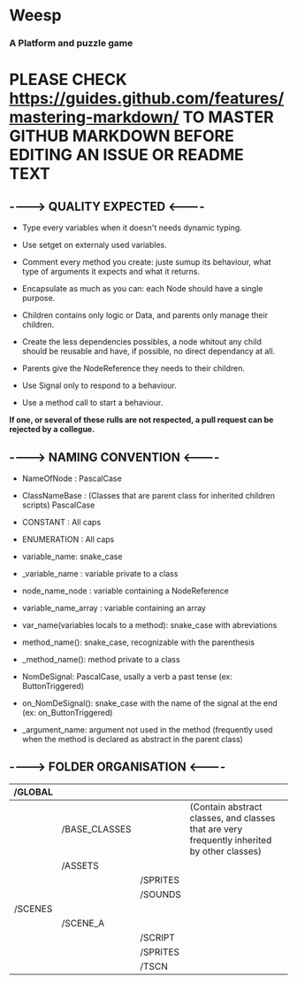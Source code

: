 # Weesp
### A Platform and puzzle game

# PLEASE CHECK https://guides.github.com/features/mastering-markdown/ TO MASTER GITHUB MARKDOWN BEFORE EDITING AN ISSUE OR README TEXT 

## ----> QUALITY EXPECTED <----

* Type every variables when it doesn't needs dynamic typing.
* Use setget on externaly used variables.

* Comment every method you create: juste sumup its behaviour, what type of arguments it expects and what it returns.

* Encapsulate as much as you can: each Node should have a single purpose.
* Children contains only logic or Data, and parents only manage their children.

* Create the less dependencies possibles, a node whitout any child should be reusable and have, if possible, no direct dependancy at all.
* Parents give the NodeReference they needs to their children.

* Use Signal only to respond to a behaviour.
* Use a method call to start a behaviour.

**If one, or several of these rulls are not respected, a pull request can be rejected by a collegue.**


## ----> NAMING CONVENTION <----

* NameOfNode : PascalCase

* ClassNameBase : (Classes that are parent class for inherited children scripts) PascalCase

* CONSTANT : All caps
* ENUMERATION : All caps

* variable_name: snake_case
* _variable_name : variable private to a class
* node_name_node : variable containing a NodeReference
* variable_name_array : variable containing an array
* var_name(variables locals to a method): snake_case with abreviations

* method_name(): snake_case, recognizable with the parenthesis
* _method_name(): method private to a class

* NomDeSignal: PascalCase, usally a verb a past tense (ex: ButtonTriggered)
* on_NomDeSignal(): snake_case with the name of the signal at the end (ex: on_ButtonTriggered)
* _argument_name: argument not used in the method (frequently used when the method is declared as abstract in the parent class)



## ----> FOLDER ORGANISATION <----

| /GLOBAL |               |          |                                                                                             |
|:-------:|---------------|----------|---------------------------------------------------------------------------------------------|
|         | /BASE_CLASSES |          | (Contain abstract classes, and classes that are very frequently inherited by other classes) |
|         | /ASSETS       |          |                                                                                             |
|         |               | /SPRITES |                                                                                             |
|         |               | /SOUNDS  |                                                                                             |
| /SCENES |               |          |                                                                                             |
|         | /SCENE_A      |          |                                                                                             |
|         |               | /SCRIPT  |                                                                                             |
|         |               | /SPRITES |                                                                                             |
|         |               | /TSCN    |                                                                                             |
